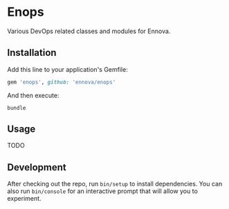 # Enops

Various DevOps related classes and modules for Ennova.

## Installation

Add this line to your application's Gemfile:

```ruby
gem 'enops', github: 'ennova/enops'
```

And then execute:

```
bundle
```

## Usage

TODO

## Development

After checking out the repo, run `bin/setup` to install dependencies. You can also run `bin/console` for an interactive prompt that will allow you to experiment.
